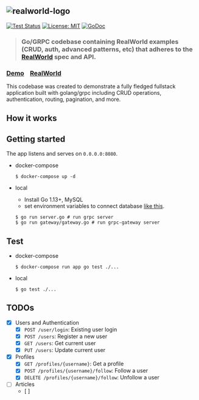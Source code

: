 ![realworld-logo](https://user-images.githubusercontent.com/13511520/81056310-4bf24b00-8f05-11ea-91d5-c98e1d6d621e.png)
---

[![Test Status](https://github.com/raahii/golang-grpc-realworld-example/workflows/test/badge.svg)](https://github.com/raahii/golang-grpc-realworld-example/actions?query=workflow%3Atest)
[![License: MIT](https://img.shields.io/badge/License-MIT-yellow.svg)](https://github.com/raahii/golang-grpc-realworld-example/blob/master/LICENSE)
[![GoDoc](https://godoc.org/github.com/raahii/golang-grpc-realworld-example?status.svg)](https://godoc.org/github.com/raahii/golang-grpc-realworld-example)


> ### Go/GRPC codebase containing RealWorld examples (CRUD, auth, advanced patterns, etc) that adheres to the [RealWorld](https://github.com/gothinkster/realworld) spec and API.

### [Demo](https://github.com/gothinkster/realworld)&nbsp;&nbsp;&nbsp;&nbsp;[RealWorld](https://github.com/gothinkster/realworld)

This codebase was created to demonstrate a fully fledged fullstack application built with golang/grpc including CRUD operations, authentication, routing, pagination, and more.



## How it works





## Getting started

The app listens and serves on `0.0.0.0:8080`. 


- docker-compose

  ```
  $ docker-compose up -d
  ```

  

- local

  - Install Go 1.13+, MySQL
  - set environment variables to connect database [like this](https://github.com/raahii/golang-grpc-realworld-example/blob/master/env/local.env).

  ```
  $ go run server.go # run grpc server
  $ go run gateway/gateway.go # run grpc-gateway server
  ```



## Test

- docker-compose

  ```
  $ docker-compose run app go test ./...
  ```



- local

  ```
  $ go test ./...
  ```




## TODOs

- [x] Users and Authentication
  - [x] `POST /user/login`: Existing user login
  - [x] `POST /users`: Register a new user
  - [x] `GET /users`: Get current user
  - [x] `PUT /users`: Update current user

- [x] Profiles
  - [x] `GET /profiles/{username}`: Get a profile
  - [x] `POST /profiles/{username}/follow`: Follow a user
  - [x] `DELETE /profiles/{username}/follow`: Unfollow a user

- [ ] Articles
  - [ ] 